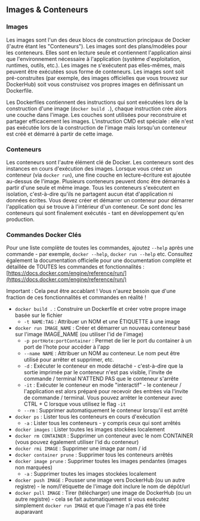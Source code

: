 
## Images & Conteneurs

### Images

Les images sont l'un des deux blocs de construction principaux de Docker (l'autre étant les "Conteneurs"). Les images sont des plans/modèles pour les conteneurs.
Elles sont en lecture seule et contiennent l'application ainsi que l'environnement nécessaire à l'application (système d'exploitation, runtimes, outils, etc.).
Les images ne s'exécutent pas elles-mêmes, mais peuvent être exécutées sous forme de conteneurs.
Les images sont soit pré-construites (par exemple, des images officielles que vous trouvez sur DockerHub)
soit vous construisez vos propres images en définissant un Dockerfile. 

Les Dockerfiles contiennent des instructions qui sont exécutées lors de la construction d'une image (`docker build .`),
chaque instruction crée alors une couche dans l'image.
Les couches sont utilisées pour reconstruire et partager efficacement les images.
L'instruction CMD est spéciale : elle n'est pas exécutée lors de la construction de l'image mais lorsqu'un conteneur est créé et démarré à partir de cette image.

### Conteneurs

Les conteneurs sont l'autre élément clé de Docker. Les conteneurs sont des instances en cours d'exécution des images.
Lorsque vous créez un conteneur (via `docker run`), une fine couche en lecture-écriture est ajoutée au-dessus de l'image.
Plusieurs conteneurs peuvent donc être démarrés à partir d'une seule et même image.
Tous les conteneurs s'exécutent en isolation, c'est-à-dire qu'ils ne partagent aucun état d'application ni données écrites.
Vous devez créer et démarrer un conteneur pour démarrer l'application qui se trouve à l'intérieur d'un conteneur.
Ce sont donc les conteneurs qui sont finalement exécutés - tant en développement qu'en production.

### Commandes Docker Clés

Pour une liste complète de toutes les commandes, ajoutez `--help` après une commande - par exemple, `docker --help`, `docker run --help` etc. Consultez également la documentation officielle pour une documentation complète et détaillée de TOUTES les commandes et fonctionnalités : [https://docs.docker.com/engine/reference/run/](https://docs.docker.com/engine/reference/run/)

Important : Cela peut être accablant ! Vous n'aurez besoin que d'une fraction de ces fonctionnalités et commandes en réalité !

- `docker build .` : Construire un Dockerfile et créer votre propre image basée sur le fichier
  - `-t NAME:TAG` : Attribuer un NOM et une ÉTIQUETTE à une image
- `docker run IMAGE_NAME` : Créer et démarrer un nouveau conteneur basé sur l'image IMAGE_NAME (ou utiliser l'id de l'image)
  - `-p portHote:portContainer` : Permet de lier le port du container à un port de l'hote pour accéder à l'app 
  - `--name NAME` : Attribuer un NOM au conteneur. Le nom peut être utilisé pour arrêter et supprimer, etc.
  - `-d` : Exécuter le conteneur en mode détaché - c'est-à-dire que la sortie imprimée par le conteneur n'est pas visible, l'invite de commande / terminal N'ATTEND PAS que le conteneur s'arrête
  - `-it` : Exécuter le conteneur en mode "interactif" - le conteneur / l'application est alors préparé pour recevoir des entrées via l'invite de commande / terminal. Vous pouvez arrêter le conteneur avec CTRL + C lorsque vous utilisez le flag `-it`
  - `--rm` : Supprimer automatiquement le conteneur lorsqu'il est arrêté
- `docker ps` : Lister tous les conteneurs en cours d'exécution
  - `-a` : Lister tous les conteneurs - y compris ceux qui sont arrêtés
- `docker images` : Lister toutes les images stockées localement
- `docker rm CONTAINER` : Supprimer un conteneur avec le nom CONTAINER (vous pouvez également utiliser l'id du conteneur)
- `docker rmi IMAGE` : Supprimer une image par nom / id
- `docker container prune` : Supprimer tous les conteneurs arrêtés
- `docker image prune` : Supprimer toutes les images pendantes (images non marquées)
  - `-a` : Supprimer toutes les images stockées localement
- `docker push IMAGE` : Pousser une image vers DockerHub (ou un autre registre) - le nom/l'étiquette de l'image doit inclure le nom de dépôt/url
- `docker pull IMAGE` : Tirer (télécharger) une image de DockerHub (ou un autre registre) - cela se fait automatiquement si vous exécutez simplement `docker run IMAGE` et que l'image n'a pas été tirée auparavant
